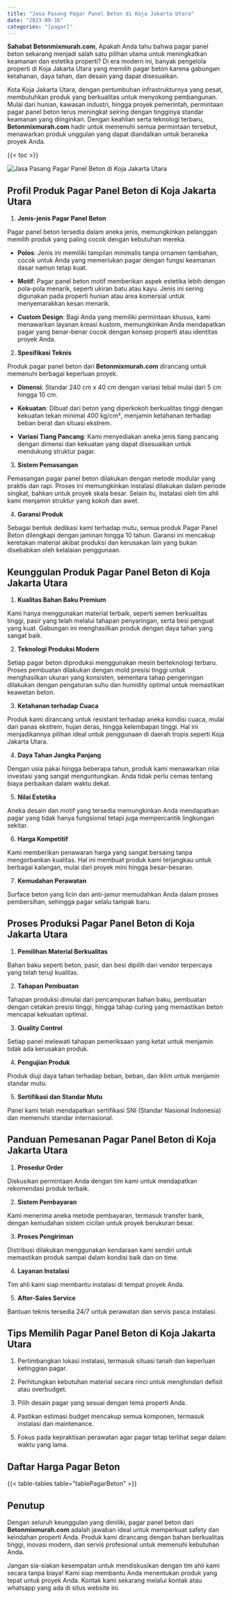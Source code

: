```yaml
---
title: "Jasa Pasang Pagar Panel Beton di Koja Jakarta Utara"
date: "2023-09-16"
categories: "[pagar]"
---
```


**Sahabat Betonmixmurah.com**, Apakah Anda tahu bahwa pagar panel beton sekarang menjadi salah satu pilihan utama untuk meningkatkan keamanan dan estetika properti? Di era modern ini, banyak pengelola properti di Koja Jakarta Utara yang memilih pagar beton karena gabungan ketahanan, daya tahan, dan desain yang dapat disesuaikan.  

Kota Koja Jakarta Utara, dengan pertumbuhan infrastrukturnya yang pesat, membutuhkan produk yang berkualitas untuk menyokong pembangunan. Mulai dari hunian, kawasan industri, hingga proyek pemerintah, permintaan pagar panel beton terus meningkat seiring dengan tingginya standar keamanan yang diinginkan. Dengan keahlian serta teknologi terbaru, **Betonmixmurah.com** hadir untuk memenuhi semua permintaan tersebut, menawarkan produk unggulan yang dapat diandalkan untuk beraneka proyek Anda.

{{< toc >}}

![Jasa Pasang Pagar Panel Beton di Koja Jakarta Utara](/images/pagar/pagar-beton-01.jpg)

## Profil Produk Pagar Panel Beton di Koja Jakarta Utara

1. **Jenis-jenis Pagar Panel Beton**  

Pagar panel beton tersedia dalam aneka jenis, memungkinkan pelanggan memilih produk yang paling cocok dengan kebutuhan mereka.  

- **Polos**: Jenis ini memiliki tampilan minimalis tanpa ornamen tambahan, cocok untuk Anda yang memerlukan pagar dengan fungsi keamanan dasar namun tetap kuat.  

- **Motif**: Pagar panel beton motif memberikan aspek estetika lebih dengan pola-pola menarik, seperti ukiran batu atau kayu. Jenis ini sering digunakan pada properti hunian atau area komersial untuk menyemarakkan kesan menarik.  

- **Custom Design**: Bagi Anda yang memiliki permintaan khusus, kami menawarkan layanan kreasi kustom, memungkinkan Anda mendapatkan pagar yang benar-benar cocok dengan konsep properti atau identitas proyek Anda.  

2. **Spesifikasi Teknis**  

Produk pagar panel beton dari **Betonmixmurah.com** dirancang untuk memenuhi berbagai keperluan proyek.  

- **Dimensi**: Standar 240 cm x 40 cm dengan variasi tebal mulai dari 5 cm hingga 10 cm.  

- **Kekuatan**: Dibuat dari beton yang diperkokoh berkualitas tinggi dengan kekuatan tekan minimal 400 kg/cm², menjamin ketahanan terhadap beban berat dan situasi ekstrem.  

- **Variasi Tiang Pancang**: Kami menyediakan aneka jenis tiang pancang dengan dimensi dan kekuatan yang dapat disesuaikan untuk mendukung struktur pagar.  

3. **Sistem Pemasangan**  

Pemasangan pagar panel beton dilakukan dengan metode modular yang praktis dan rapi. Proses ini memungkinkan instalasi dilakukan dalam periode singkat, bahkan untuk proyek skala besar. Selain itu, instalasi oleh tim ahli kami menjamin struktur yang kokoh dan awet.  

4. **Garansi Produk**  

Sebagai bentuk dedikasi kami terhadap mutu, semua produk Pagar Panel Beton dilengkapi dengan jaminan hingga 10 tahun. Garansi ini mencakup keretakan material akibat produksi dan kerusakan lain yang bukan disebabkan oleh kelalaian penggunaan.

## Keunggulan Produk Pagar Panel Beton di Koja Jakarta Utara 

1. **Kualitas Bahan Baku Premium**  

Kami hanya menggunakan material terbaik, seperti semen berkualitas tinggi, pasir yang telah melalui tahapan penyaringan, serta besi penguat yang kuat. Gabungan ini menghasilkan produk dengan daya tahan yang sangat baik.  

2. **Teknologi Produksi Modern**  

Setiap pagar beton diproduksi menggunakan mesin berteknologi terbaru. Proses pembuatan dilakukan dengan mold presisi tinggi untuk menghasilkan ukuran yang konsisten, sementara tahap pengeringan dilakukan dengan pengaturan suhu dan humidity optimal untuk memastikan keawetan beton.  

3. **Ketahanan terhadap Cuaca**  

Produk kami dirancang untuk resistant terhadap aneka kondisi cuaca, mulai dari panas ekstrem, hujan deras, hingga kelembapan tinggi. Hal ini menjadikannya pilihan ideal untuk penggunaan di daerah tropis seperti Koja Jakarta Utara.  

4. **Daya Tahan Jangka Panjang**  

Dengan usia pakai hingga beberapa tahun, produk kami menawarkan nilai investasi yang sangat menguntungkan. Anda tidak perlu cemas tentang biaya perbaikan dalam waktu dekat.  

5. **Nilai Estetika**  

Aneka desain dan motif yang tersedia memungkinkan Anda mendapatkan pagar yang tidak hanya fungsional tetapi juga mempercantik lingkungan sekitar.  

6. **Harga Kompetitif**  

Kami memberikan penawaran harga yang sangat bersaing tanpa mengorbankan kualitas. Hal ini membuat produk kami terjangkau untuk berbagai kalangan, mulai dari proyek mini hingga besar-besaran.  

7. **Kemudahan Perawatan**  

Surface beton yang licin dan anti-jamur memudahkan Anda dalam proses pembersihan, sehingga pagar selalu tampak baru.

## Proses Produksi Pagar Panel Beton di Koja Jakarta Utara

1. **Pemilihan Material Berkualitas**  

Bahan baku seperti beton, pasir, dan besi dipilih dari vendor terpercaya yang telah teruji kualitas.

2. **Tahapan Pembuatan**  

Tahapan produksi dimulai dari pencampuran bahan baku, pembuatan dengan cetakan presisi tinggi, hingga tahap curing yang memastikan beton mencapai kekuatan optimal.

3. **Quality Control**  

Setiap panel melewati tahapan pemeriksaan yang ketat untuk menjamin tidak ada kerusakan produk.

4. **Pengujian Produk**  

Produk diuji daya tahan terhadap beban, beban, dan iklim untuk menjamin standar mutu.

5. **Sertifikasi dan Standar Mutu**  

Panel kami telah mendapatkan sertifikasi SNI (Standar Nasional Indonesia) dan memenuhi standar internasional.

## Panduan Pemesanan Pagar Panel Beton di Koja Jakarta Utara

1. **Prosedur Order**  

Diskusikan permintaan Anda dengan tim kami untuk mendapatkan rekomendasi produk terbaik.

2. **Sistem Pembayaran**  

Kami menerima aneka metode pembayaran, termasuk transfer bank, dengan kemudahan sistem cicilan untuk proyek berukuran besar.

3. **Proses Pengiriman**  

Distribusi dilakukan menggunakan kendaraan kami sendiri untuk memastikan produk sampai dalam kondisi baik dan on time.

4. **Layanan Instalasi**  

Tim ahli kami siap membantu instalasi di tempat proyek Anda.

5. **After-Sales Service**  

Bantuan teknis tersedia 24/7 untuk perawatan dan servis pasca instalasi.

## Tips Memilih Pagar Panel Beton di Koja Jakarta Utara

1. Pertimbangkan lokasi instalasi, termasuk situasi tanah dan keperluan ketinggian pagar.  

2. Perhitungkan kebutuhan material secara rinci untuk menghindari defisit atau overbudget.  

3. Pilih desain pagar yang sesuai dengan tema properti Anda.  

4. Pastikan estimasi budget mencakup semua komponen, termasuk instalasi dan maintenance.  

5. Fokus pada kepraktisan perawatan agar pagar tetap terlihat segar dalam waktu yang lama.

## Daftar Harga Pagar Beton

{{< table-tables table="tablePagarBeton" >}}

## Penutup

Dengan seluruh keunggulan yang dimiliki, pagar panel beton dari **Betonmixmurah.com** adalah jawaban ideal untuk memperkuat safety dan keindahan properti Anda. Produk kami dirancang dengan bahan berkualitas tinggi, inovasi modern, dan servis profesional untuk memenuhi kebutuhan Anda.  

Jangan sia-siakan kesempatan untuk mendiskusikan dengan tim ahli kami secara tanpa biaya! Kami siap membantu Anda menentukan produk yang tepat untuk proyek Anda. Kontak kami sekarang melalui kontak atau whatsapp yang ada di situs website ini.